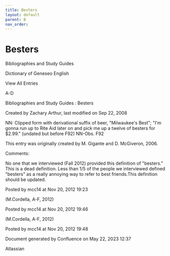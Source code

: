 ```yaml
---
title: Besters
layout: default
parent: B
nav_order:
---
```


# Besters

Bibliographies and Study Guides

Dictionary of Geneseo English

View All Entries

A-D

Bibliographies and Study Guides : Besters

Created by  Zachary Arthur, last modified on Sep 22, 2008

NN: Clipped form with derivational suffix of beer, &quot;Milwaukee's Best&quot;; &quot;I'm gonna run up to Rite Aid later on and pick me up a twelve of besters for $2.99.&quot; (undated but before F92) NN-Obs. F92 

This entry was originally created by M. Gigante and D. McGiveron, 2006.

Comments:

No one that we interviewed (Fall 2012) provided this definition of &quot;besters.&quot; This is a dead definition. Less than 1/5 of the people we interviewed defined &quot;besters&quot; as a really annoying way to refer to best friends.This definition should be updated.

Posted by mcc14 at Nov 20, 2012 19:23

(M.Cordella, A-F, 2012)

Posted by mcc14 at Nov 20, 2012 19:46

(M.Cordella, A-F, 2012)

Posted by mcc14 at Nov 20, 2012 19:48

Document generated by Confluence on May 22, 2023 12:37

Atlassian
